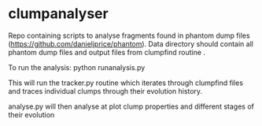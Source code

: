 # clumpanalyser
Repo containing scripts to analyse fragments found in phantom dump files (https://github.com/danieljprice/phantom).
Data directory should contain all phantom dump files and output files from clumpfind routine .

To run the analysis:
python runanalysis.py

This will run the tracker.py routine which iterates through clumpfind files and traces individual clumps through their evolution history.

analyse.py will then analyse at plot clump properties and different stages of their evolution
